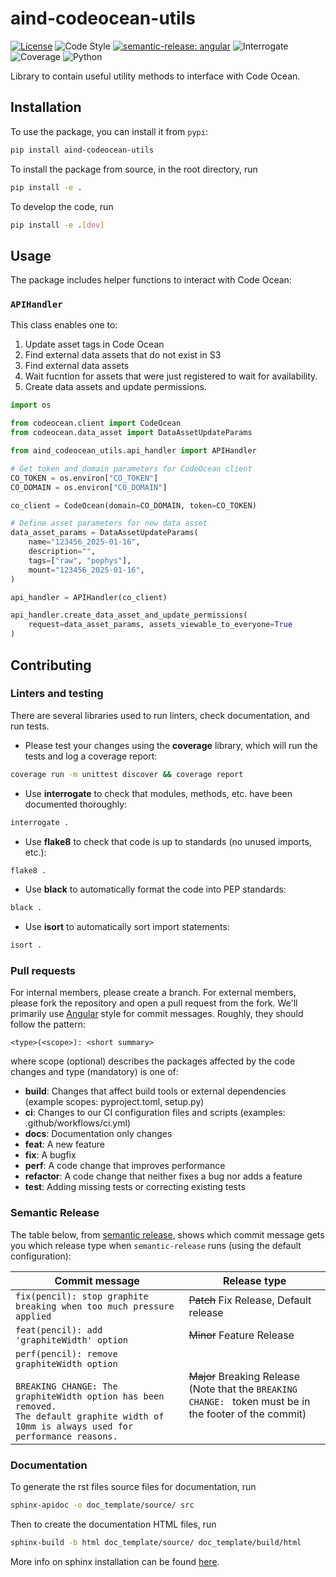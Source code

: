 # aind-codeocean-utils

[![License](https://img.shields.io/badge/license-MIT-brightgreen)](LICENSE)
![Code Style](https://img.shields.io/badge/code%20style-black-black)
[![semantic-release: angular](https://img.shields.io/badge/semantic--release-angular-e10079?logo=semantic-release)](https://github.com/semantic-release/semantic-release)
![Interrogate](https://img.shields.io/badge/interrogate-100.0%25-brightgreen)
![Coverage](https://img.shields.io/badge/coverage-100%25-brightgreen?logo=codecov)
![Python](https://img.shields.io/badge/python->=3.7-blue?logo=python)

Library to contain useful utility methods to interface with Code Ocean.

## Installation

To use the package, you can install it from `pypi`:
```bash
pip install aind-codeocean-utils
```


To install the package from source, in the root directory, run
```bash
pip install -e .
```

To develop the code, run
```bash
pip install -e .[dev]
```

## Usage

The package includes helper functions to interact with Code Ocean:

### `APIHandler`

This class enables one to:

1. Update asset tags in Code Ocean
2. Find external data assets that do not exist in S3
3. Find external data assets
4. Wait fucntion for assets that were just registered to wait for availability.
5. Create data assets and update permissions.


```python
import os

from codeocean.client import CodeOcean
from codeocean.data_asset import DataAssetUpdateParams

from aind_codeocean_utils.api_handler import APIHandler

# Get token and domain parameters for CodeOcean client
CO_TOKEN = os.environ["CO_TOKEN"]
CO_DOMAIN = os.environ["CO_DOMAIN"]

co_client = CodeOcean(domain=CO_DOMAIN, token=CO_TOKEN)

# Define asset parameters for new data asset
data_asset_params = DataAssetUpdateParams(
    name="123456_2025-01-16",
    description="",
    tags=["raw", "pophys"],
    mount="123456_2025-01-16",
)

api_handler = APIHandler(co_client)

api_handler.create_data_asset_and_update_permissions(
    request=data_asset_params, assets_viewable_to_everyone=True
)
```

## Contributing

### Linters and testing

There are several libraries used to run linters, check documentation, and run tests.

- Please test your changes using the **coverage** library, which will run the tests and log a coverage report:

```bash
coverage run -m unittest discover && coverage report
```

- Use **interrogate** to check that modules, methods, etc. have been documented thoroughly:

```bash
interrogate .
```

- Use **flake8** to check that code is up to standards (no unused imports, etc.):
```bash
flake8 .
```

- Use **black** to automatically format the code into PEP standards:
```bash
black .
```

- Use **isort** to automatically sort import statements:
```bash
isort .
```

### Pull requests

For internal members, please create a branch. For external members, please fork the repository and open a pull request from the fork. We'll primarily use [Angular](https://github.com/angular/angular/blob/main/CONTRIBUTING.md#commit) style for commit messages. Roughly, they should follow the pattern:
```text
<type>(<scope>): <short summary>
```

where scope (optional) describes the packages affected by the code changes and type (mandatory) is one of:

- **build**: Changes that affect build tools or external dependencies (example scopes: pyproject.toml, setup.py)
- **ci**: Changes to our CI configuration files and scripts (examples: .github/workflows/ci.yml)
- **docs**: Documentation only changes
- **feat**: A new feature
- **fix**: A bugfix
- **perf**: A code change that improves performance
- **refactor**: A code change that neither fixes a bug nor adds a feature
- **test**: Adding missing tests or correcting existing tests

### Semantic Release

The table below, from [semantic release](https://github.com/semantic-release/semantic-release), shows which commit message gets you which release type when `semantic-release` runs (using the default configuration):

| Commit message                                                                                                                                                                                   | Release type                                                                                                    |
| ------------------------------------------------------------------------------------------------------------------------------------------------------------------------------------------------ | --------------------------------------------------------------------------------------------------------------- |
| `fix(pencil): stop graphite breaking when too much pressure applied`                                                                                                                             | ~~Patch~~ Fix Release, Default release                                                                          |
| `feat(pencil): add 'graphiteWidth' option`                                                                                                                                                       | ~~Minor~~ Feature Release                                                                                       |
| `perf(pencil): remove graphiteWidth option`<br><br>`BREAKING CHANGE: The graphiteWidth option has been removed.`<br>`The default graphite width of 10mm is always used for performance reasons.` | ~~Major~~ Breaking Release <br /> (Note that the `BREAKING CHANGE: ` token must be in the footer of the commit) |

### Documentation
To generate the rst files source files for documentation, run
```bash
sphinx-apidoc -o doc_template/source/ src 
```
Then to create the documentation HTML files, run
```bash
sphinx-build -b html doc_template/source/ doc_template/build/html
```
More info on sphinx installation can be found [here](https://www.sphinx-doc.org/en/master/usage/installation.html).
